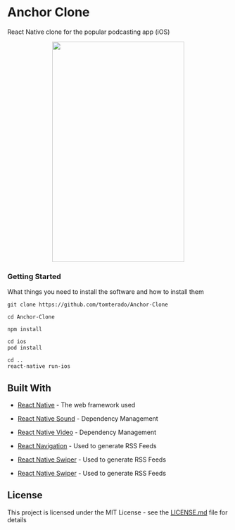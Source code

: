 # Anchor Clone 

React Native clone for the popular podcasting app (iOS)

<!-- ![Demo Video](https://im2.ezgif.com/tmp/ezgif-2-ab36d68b7bc6.gif)
 -->
 
<p align="center">
  <img width="300" height="500" src="https://im2.ezgif.com/tmp/ezgif-2-ab36d68b7bc6.gif">
</p>


### Getting Started

What things you need to install the software and how to install them

```
git clone https://github.com/tomterado/Anchor-Clone 
```
```
cd Anchor-Clone
```
```
npm install
```
```
cd ios
pod install
```
```
cd ..
react-native run-ios
```

## Built With

* [React Native](http://www.dropwizard.io/1.0.2/docs/) - The web framework used
* [React Native Sound](https://maven.apache.org/) - Dependency Management
* [React Native Video](https://maven.apache.org/) - Dependency Management

* [React Navigation](https://rometools.github.io/rome/) - Used to generate RSS Feeds
* [React Native Swiper](https://rometools.github.io/rome/) - Used to generate RSS Feeds
* [React Native Swiper](https://rometools.github.io/rome/) - Used to generate RSS Feeds


## License

This project is licensed under the MIT License - see the [LICENSE.md](LICENSE.md) file for details
